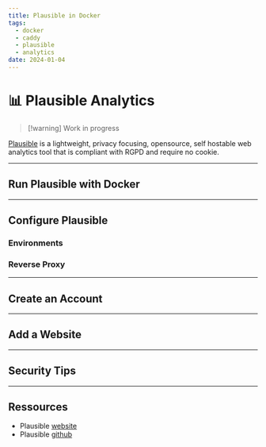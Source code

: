 ```yaml
---
title: Plausible in Docker
tags:
  - docker
  - caddy
  - plausible
  - analytics
date: 2024-01-04
---
```


# 📊 Plausible Analytics

> [!warning] Work in progress

[Plausible](https://plausible.io) is a lightweight, privacy focusing, opensource, self hostable web analytics tool that is compliant with RGPD and require no cookie. 

---
## Run Plausible with Docker

---

## Configure Plausible

### Environments

### Reverse Proxy

---

## Create an Account

---

## Add a Website

---

## Security Tips

---

## Ressources

- Plausible [website](https://plausible.io)
- Plausible [github](https://github.com/plausible)